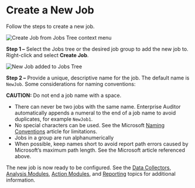 # Create a New Job

Follow the steps to create a new job.

![Create Job from Jobs Tree context menu](/img/product_docs/accessanalyzer/11.6/admin/jobs/job/createjob.webp)

**Step 1 –** Select the Jobs tree or the desired job group to add the new job to. Right-click and
select **Create Job**.

![New Job added to Jobs Tree](/img/product_docs/accessanalyzer/11.6/admin/navigate/newjob.webp)

**Step 2 –** Provide a unique, descriptive name for the job. The default name is `NewJob`. Some
considerations for naming conventions:

**CAUTION:** Do not end a job name with a space.

- There can never be two jobs with the same name. Enterprise Auditor automatically appends a numeral
  to the end of a job name to avoid duplicates, for example `NewJob1`.
- No special characters can be used. See the Microsoft
  [Naming Conventions](https://learn.microsoft.com/en-us/windows/win32/fileio/naming-a-file#naming-conventions)
  article for limitations.
- Jobs in a group are run alphanumerically
- When possible, keep names short to avoid report path errors caused by Microsoft’s maximum path
  length. See the Microsoft article referenced above.

The new job is now ready to be configured. See the
[Data Collectors](/docs/accessanalyzer/11.6/admin/datacollector/overview.md),
[Analysis Modules](/docs/accessanalyzer/11.6/admin/analysis/overview.md),
[Action Modules](/docs/accessanalyzer/11.6/admin/action/overview.md),
and [Reporting](/docs/accessanalyzer/11.6/admin/report/overview.md)
topics for additional information.
